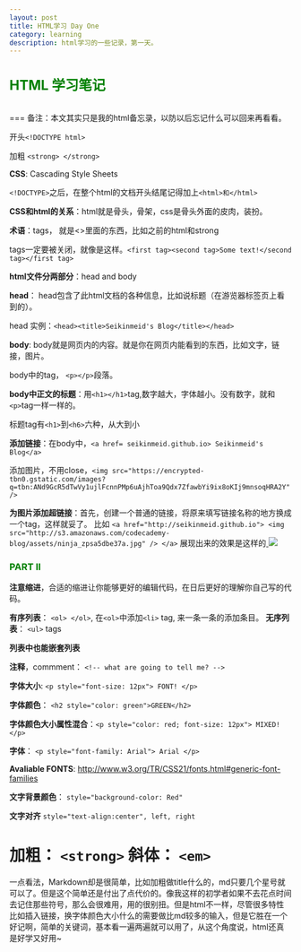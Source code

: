 ```yaml
---
layout: post
title: HTML学习 Day One
category: learning
description: html学习的一些记录，第一天。
---
```


<h4 style="color:green;font-size: 24px">HTML 学习笔记</h4>

===
备注：本文其实只是我的html备忘录，以防以后忘记什么可以回来再看看。

开头`<!DOCTYPE html>`

加粗 `<strong> </strong>`

**CSS**: Cascading Style Sheets

`<!DOCTYPE>`之后，在整个html的文档开头结尾记得加上`<html>和</html>`

**CSS和html的关系**：html就是骨头，骨架，css是骨头外面的皮肉，装扮。

**术语**：tags， 就是<>里面的东西，比如之前的html和strong

tags一定要被关闭，就像是这样。`<first tag><second tag>Some text!</second tag></first tag>`

**html文件分两部分**：head and body

**head**： head包含了此html文档的各种信息，比如说标题（在游览器标签页上看到的）。

head 实例：`<head><title>Seikinmeid's Blog</title></head>`

**body**: body就是网页内的内容。就是你在网页内能看到的东西，比如文字，链接，图片。

body中的tag， `<p></p>`段落。

**body中正文的标题**：用`<h1></h1>`tag,数字越大，字体越小。没有数字，就和`<p>`tag一样一样的。

标题tag有`<h1>`到`<h6>`六种，从大到小

**添加链接**：在body中，`<a href= seikinmeid.github.io> Seikinmeid's Blog</a>`

添加图片，不用close，`<img src="https://encrypted-tbn0.gstatic.com/images?q=tbn:ANd9GcR5dTwVy1ujlFcnnPMp6uAjhToa9Qdx7ZfawbYi9ix8oKIj9mnsoqHRA2Y"/>`

**为图片添加超链接**：首先，创建一个普通的链接，将原来填写链接名称的地方换成一个<img>tag，这样就妥了。
比如
        `<a href="http://seikinmeid.github.io">
        <img src="http://s3.amazonaws.com/codecademy-blog/assets/ninja_zpsa5dbe37a.jpg" />
        </a>`
展现出来的效果是这样的<a href="http://seikinmeid.github.io">
        <img src="http://s3.amazonaws.com/codecademy-blog/assets/ninja_zpsa5dbe37a.jpg" />
        </a>

<h3 style="color: Green">PART II</h3>

**注意缩进**，合适的缩进让你能够更好的编辑代码，在日后更好的理解你自己写的代码。

**有序列表**： `<ol> </ol>`, 在`<ol>`中添加`<li>` tag, 来一条一条的添加条目。
**无序列表**： `<ul>` tags

**列表中也能嵌套列表**

**注释**，commment： `<!-- what are going to tell me? -->`

**字体大小**: `<p style="font-size: 12px"> FONT! </p>`

**字体颜色**： `<h2 style="color: green">GREEN</h2>`

**字体颜色大小属性混合**：`<p style="color: red; font-size: 12px"> MIXED! </p>`

**字体**： `<p style="font-family: Arial"> Arial </p>`

**Avaliable FONTS**: http://www.w3.org/TR/CSS21/fonts.html#generic-font-families

**文字背景颜色**： `style="background-color: Red"`

**文字对齐** `style="text-align:center", left, right`

**加粗**： `<strong>`
**斜体**： `<em>`
===
一点看法，Markdown却是很简单，比如加粗做title什么的，md只要几个星号就可以了。但是这个简单还是付出了点代价的。像我这样的初学者如果不去花点时间去记住那些符号，那么会很难用，用的很别扭。但是html不一样，尽管很多特性比如插入链接，换字体颜色大小什么的需要做比md较多的输入，但是它胜在一个好记啊，简单的关键词，基本看一遍两遍就可以用了，从这个角度说，html还真是好学又好用~
